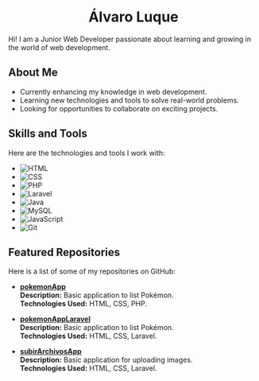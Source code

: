<h1 align="center">Álvaro Luque</h1>
Hi! I am a Junior Web Developer passionate about learning and growing in the world of web development.

## About Me

-  Currently enhancing my knowledge in web development.  
-  Learning new technologies and tools to solve real-world problems.  
-  Looking for opportunities to collaborate on exciting projects.  

## Skills and Tools  

Here are the technologies and tools I work with:  


  - ![HTML](https://img.shields.io/badge/-HTML5-E34F26?style=flat&logo=html5&logoColor=white)  
  - ![CSS](https://img.shields.io/badge/-CSS3-1572B6?style=flat&logo=css3&logoColor=white)  
  - ![PHP](https://img.shields.io/badge/-PHP-777BB4?style=flat&logo=php&logoColor=white)
  - ![Laravel](https://img.shields.io/badge/-Laravel-FF2D20?style=flat&logo=laravel&logoColor=white) 
  - ![Java](https://img.shields.io/badge/-Java-007396?style=flat&logo=java&logoColor=white)  
  - ![MySQL](https://img.shields.io/badge/-MySQL-4479A1?style=flat&logo=mysql&logoColor=white)  
  - ![JavaScript](https://img.shields.io/badge/-JavaScript-F7DF1E?style=flat&logo=javascript&logoColor=black)  
  - ![Git](https://img.shields.io/badge/-Git-F05032?style=flat&logo=git&logoColor=white)  

## Featured Repositories  

Here is a list of some of my repositories on GitHub:  

- [**pokemonApp**](https://github.com/aluqmor/pokemonApp)  
  **Description:** Basic application to list Pokémon.  
  **Technologies Used:** HTML, CSS, PHP.  

- [**pokemonAppLaravel**](https://github.com/aluqmor/pokemonAppLaravel)  
  **Description:** Basic application to list Pokémon.  
  **Technologies Used:** HTML, CSS, Laravel.  

- [**subirArchivosApp**](https://github.com/aluqmor/subirArchivosApp)  
  **Description:** Basic application for uploading images.  
  **Technologies Used:** HTML, CSS, Laravel. 
